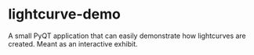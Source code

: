 # lightcurve-demo
A small PyQT application that can easily demonstrate how lightcurves are created. Meant as an interactive exhibit.
